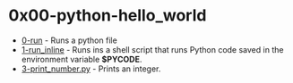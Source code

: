 # 0x00-python-hello_world

- [0-run](https://github.com/CharlesMariga/alx-higher_level_programming/blob/main/0x00-python-hello_world/0-run) - Runs a python file
- [1-run_inline](https://github.com/CharlesMariga/alx-higher_level_programming/blob/main/0x00-python-hello_world/1-run_inline) - Runs ins a shell script that runs Python code saved in the environment variable **$PYCODE**.
- [3-print_number.py]() - Prints an integer.
